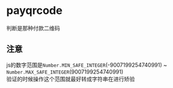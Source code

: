 # payqrcode
判断是那种付款二维码

## 注意
js的数字范围是`Number.MIN_SAFE_INTEGER`(-9007199254740991) ~ `Number.MAX_SAFE_INTEGER`(9007199254740991)        
验证的时候操作这个范围就最好转成字符串在进行矫验
